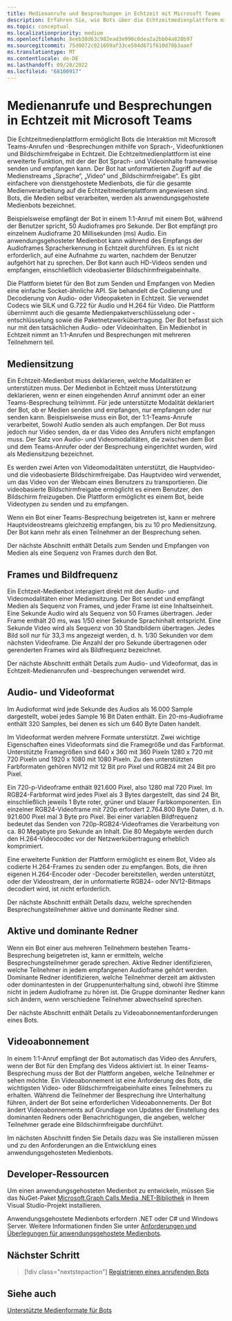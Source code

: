 ```yaml
---
title: Medienanrufe und Besprechungen in Echtzeit mit Microsoft Teams
description: Erfahren Sie, wie Bots über die Echtzeitmedienplattform mit Microsoft Teams-Anrufen und -Besprechungen interagieren können. Erkunden, Mediensitzungen, Frames und Framerate, Audio- und Videoformat, aktive Lautsprecher, Videoabonnement.
ms.topic: conceptual
ms.localizationpriority: medium
ms.openlocfilehash: 8eeb30d63c982ead3e990c0dea2a2bb04a820b97
ms.sourcegitcommit: 75d0072c021609af33ce584d671f610d78b3aaef
ms.translationtype: MT
ms.contentlocale: de-DE
ms.lasthandoff: 09/28/2022
ms.locfileid: "68100917"
---
```

# <a name="real-time-media-calls-and-meetings-with-microsoft-teams"></a>Medienanrufe und Besprechungen in Echtzeit mit Microsoft Teams

Die Echtzeitmedienplattform ermöglicht Bots die Interaktion mit Microsoft Teams-Anrufen und -Besprechungen mithilfe von Sprach-, Videofunktionen und Bildschirmfreigabe in Echtzeit. Die Echtzeitmedienplattform ist eine erweiterte Funktion, mit der der Bot Sprach- und Videoinhalte frameweise senden und empfangen kann. Der Bot hat unformatierten Zugriff auf die Medienstreams „Sprache“, „Video“ und „Bildschirmfreigabe“. Es gibt einfachere von dienstgehostete Medienbots, die für die gesamte Medienverarbeitung auf die Echtzeitmedienplattform angewiesen sind. Bots, die Medien selbst verarbeiten, werden als anwendungsgehostete Medienbots bezeichnet.

Beispielsweise empfängt der Bot in einem 1:1-Anruf mit einem Bot, während der Benutzer spricht, 50 Audioframes pro Sekunde. Der Bot empfängt pro einzelnem Audioframe 20 Millisekunden (ms) Audio. Ein anwendungsgehosteter Medienbot kann während des Empfangs der Audioframes Spracherkennung in Echtzeit durchführen. Es ist nicht erforderlich, auf eine Aufnahme zu warten, nachdem der Benutzer aufgehört hat zu sprechen. Der Bot kann auch HD-Videos senden und empfangen, einschließlich videobasierter Bildschirmfreigabeinhalte.

Die Plattform bietet für den Bot zum Senden und Empfangen von Medien eine einfache Socket-ähnliche API. Sie behandelt die Codierung und Decodierung von Audio- oder Videopaketen in Echtzeit. Sie verwendet Codecs wie SILK und G.722 für Audio und H.264 für Video. Die Plattform übernimmt auch die gesamte Medienpaketverschlüsselung oder -entschlüsselung sowie die Paketnetzwerkübertragung. Der Bot befasst sich nur mit den tatsächlichen Audio- oder Videoinhalten. Ein Medienbot in Echtzeit nimmt an 1:1-Anrufen und Besprechungen mit mehreren Teilnehmern teil.

## <a name="media-session"></a>Mediensitzung

Ein Echtzeit-Medienbot muss deklarieren, welche Modalitäten er unterstützen muss. Der Medienbot in Echtzeit muss Unterstützung deklarieren, wenn er einen eingehenden Anruf annimmt oder an einer Teams-Besprechung teilnimmt. Für jede unterstützte Modalität deklariert der Bot, ob er Medien senden und empfangen, nur empfangen oder nur senden kann. Beispielsweise muss ein Bot, der 1:1-Teams-Anrufe verarbeitet, Sowohl Audio senden als auch empfangen. Der Bot muss jedoch nur Video senden, da er das Video des Anrufers nicht empfangen muss. Der Satz von Audio- und Videomodalitäten, die zwischen dem Bot und dem Teams-Anrufer oder der Besprechung eingerichtet wurden, wird als Mediensitzung bezeichnet.

Es werden zwei Arten von Videomodalitäten unterstützt, die Hauptvideo- und die videobasierte Bildschirmfreigabe. Das Hauptvideo wird verwendet, um das Video von der Webcam eines Benutzers zu transportieren. Die videobasierte Bildschirmfreigabe ermöglicht es einem Benutzer, den Bildschirm freizugeben. Die Plattform ermöglicht es einem Bot, beide Videotypen zu senden und zu empfangen.

Wenn ein Bot einer Teams-Besprechung beigetreten ist, kann er mehrere Hauptvideostreams gleichzeitig empfangen, bis zu 10 pro Mediensitzung. Der Bot kann mehr als einen Teilnehmer an der Besprechung sehen.

Der nächste Abschnitt enthält Details zum Senden und Empfangen von Medien als eine Sequenz von Frames durch den Bot.

## <a name="frames-and-frame-rate"></a>Frames und Bildfrequenz

Ein Echtzeit-Medienbot interagiert direkt mit den Audio- und Videomodalitäten einer Mediensitzung. Der Bot sendet und empfängt Medien als Sequenz von Frames, und jeder Frame ist eine Inhaltseinheit. Eine Sekunde Audio wird als Sequenz von 50 Frames übertragen. Jeder Frame enthält 20 ms, was 1/50 einer Sekunde Sprachinhalt entspricht. Eine Sekunde Video wird als Sequenz von 30 Standbildern übertragen. Jedes Bild soll nur für 33,3 ms angezeigt werden, d. h. 1/30 Sekunden vor dem nächsten Videoframe. Die Anzahl der pro Sekunde übertragenen oder gerenderten Frames wird als Bildfrequenz bezeichnet.

Der nächste Abschnitt enthält Details zum Audio- und Videoformat, das in Echtzeit-Medienanrufen und -besprechungen verwendet wird.

## <a name="audio-and-video-format"></a>Audio- und Videoformat

Im Audioformat wird jede Sekunde des Audios als 16.000 Sample dargestellt, wobei jedes Sample 16 Bit Daten enthält. Ein 20-ms-Audioframe enthält 320 Samples, bei denen es sich um 640 Byte Daten handelt.

Im Videoformat werden mehrere Formate unterstützt. Zwei wichtige Eigenschaften eines Videoformats sind die Framegröße und das Farbformat. Unterstützte Framegrößen sind 640 x 360 mit 360 Pixeln 1280 x 720 mit 720 Pixeln und 1920 x 1080 mit 1080 Pixeln. Zu den unterstützten Farbformaten gehören NV12 mit 12 Bit pro Pixel und RGB24 mit 24 Bit pro Pixel.

Ein 720-p-Videoframe enthält 921.600 Pixel, also 1280 mal 720 Pixel. Im RGB24-Farbformat wird jedes Pixel als 3 Bytes dargestellt, das sind 24 Bit, einschließlich jeweils 1 Byte roter, grüner und blauer Farbkomponenten. Ein einzelner RGB24-Videoframe mit 720p erfordert 2.764.800 Byte Daten, d. h. 921.600 Pixel mal 3 Byte pro Pixel. Bei einer variablen Bildfrequenz bedeutet das Senden von 720p-RGB24-Videoframes die Verarbeitung von ca. 80 Megabyte pro Sekunde an Inhalt. Die 80 Megabyte werden durch den H.264-Videocodec vor der Netzwerkübertragung erheblich komprimiert.

Eine erweiterte Funktion der Plattform ermöglicht es einem Bot, Video als codierte H.264-Frames zu senden oder zu empfangen. Bots, die ihren eigenen H.264-Encoder oder -Decoder bereitstellen, werden unterstützt, oder der Videostream, der in unformatierte RGB24- oder NV12-Bitmaps decodiert wird, ist nicht erforderlich.

Der nächste Abschnitt enthält Details dazu, welche sprechenden Besprechungsteilnehmer aktive und dominante Redner sind.

## <a name="active-and-dominant-speakers"></a>Aktive und dominante Redner

Wenn ein Bot einer aus mehreren Teilnehmern bestehen Teams-Besprechung beigetreten ist, kann er ermitteln, welche Besprechungsteilnehmer gerade sprechen. Aktive Redner identifizieren, welche Teilnehmer in jedem empfangenen Audioframe gehört werden. Dominante Redner identifizieren, welche Teilnehmer derzeit am aktivsten oder dominantesten in der Gruppenunterhaltung sind, obwohl ihre Stimme nicht in jedem Audioframe zu hören ist. Die Gruppe dominanter Redner kann sich ändern, wenn verschiedene Teilnehmer abwechselnd sprechen.

Der nächste Abschnitt enthält Details zu Videoabonnementanforderungen eines Bots.

## <a name="video-subscription"></a>Videoabonnement

In einem 1:1-Anruf empfängt der Bot automatisch das Video des Anrufers, wenn der Bot für den Empfang des Videos aktiviert ist. In einer Teams-Besprechung muss der Bot der Plattform angeben, welche Teilnehmer er sehen möchte. Ein Videoabonnement ist eine Anforderung des Bots, die wichtigsten Video- oder Bildschirmfreigabeinhalte eines Teilnehmers zu erhalten. Während die Teilnehmer der Besprechung ihre Unterhaltung führen, ändert der Bot seine erforderlichen Videoabonnements. Der Bot ändert Videoabonnements auf Grundlage von Updates der Einstellung des dominanten Redners oder Benachrichtigungen, die angeben, welcher Teilnehmer gerade eine Bildschirmfreigabe durchführt.

Im nächsten Abschnitt finden Sie Details dazu was Sie installieren müssen und zu den Anforderungen an die Entwicklung eines anwendungsgehosteten Medienbots.

## <a name="developer-resources"></a>Developer-Ressourcen

Um einen anwendungsgehosteten Medienbot zu entwickeln, müssen Sie das NuGet-Paket [Microsoft.Graph Calls.Media .NET-Bibliothek](https://www.nuget.org/packages/Microsoft.Graph.Communications.Calls.Media/) in Ihrem Visual Studio-Projekt installieren.

Anwendungsgehostete Medienbots erfordern .NET oder C# und Windows Server. Weitere Informationen finden Sie unter [Anforderungen und Überlegungen für anwendungsgehostete Medienbots](requirements-considerations-application-hosted-media-bots.md#c-or-net-and-windows-server-for-development).

## <a name="next-step"></a>Nächster Schritt

> [!div class="nextstepaction"]
> [Registrieren eines anrufenden Bots](~/bots/calls-and-meetings/registering-calling-bot.md)

## <a name="see-also"></a>Siehe auch

[Unterstützte Medienformate für Bots](~/resources/media-formats.md)
